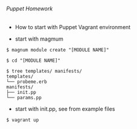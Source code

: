 ###### Puppet Homework ######

* How to start with Puppet Vagrant environment 

* start with magmum

```
$ magnum module create "[MODULE NAME]"

$ cd "[MODULE NAME]"

$ tree templates/ manifests/
templates/
└── probeme.erb
manifests/
├── init.pp
└── params.pp
```

* start with init.pp, see from example files

```
$ vagrant up
```
